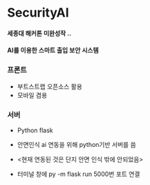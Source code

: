 # SecurityAI

#### 세종대 해커톤 미완성작 ..
#### AI를 이용한 스마트 출입 보안 시스템

### 프론트
* 부트스트랩 오픈소스 활용
* 모바일 겸용

### 서버
* Python flask

* 안면인식 ai 연동을 위해 python기반 서버를 씀
* <현재 연동된 것은 단지 안면 인식 밖에 안되었음>


* 터미널 창에  py -m flask run
5000번 포트 연결

